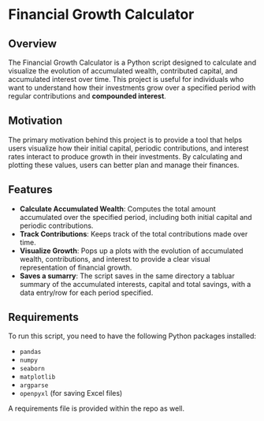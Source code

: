 # Financial Growth Calculator

## Overview

The Financial Growth Calculator is a Python script designed to calculate and visualize the evolution of accumulated wealth, contributed capital, and accumulated interest over time. This project is useful for individuals who want to understand how their investments grow over a specified period with regular contributions and **compounded interest**.

## Motivation

The primary motivation behind this project is to provide a tool that helps users visualize how their initial capital, periodic contributions, and interest rates interact to produce growth in their investments. By calculating and plotting these values, users can better plan and manage their finances.

## Features

- **Calculate Accumulated Wealth**: Computes the total amount accumulated over the specified period, including both initial capital and periodic contributions.
- **Track Contributions**: Keeps track of the total contributions made over time.
- **Visualize Growth**: Pops up a plots with the evolution of accumulated wealth, contributions, and interest to provide a clear visual representation of financial growth.
- **Saves a sumarry**: The script saves in the same directory a tabluar summary of the accumulated interests, capital and total savings, with a data entry/row for each period specified.

## Requirements

To run this script, you need to have the following Python packages installed:

- `pandas`
- `numpy`
- `seaborn`
- `matplotlib`
- `argparse`
- `openpyxl` (for saving Excel files)

A requirements file is provided within the repo as well.
